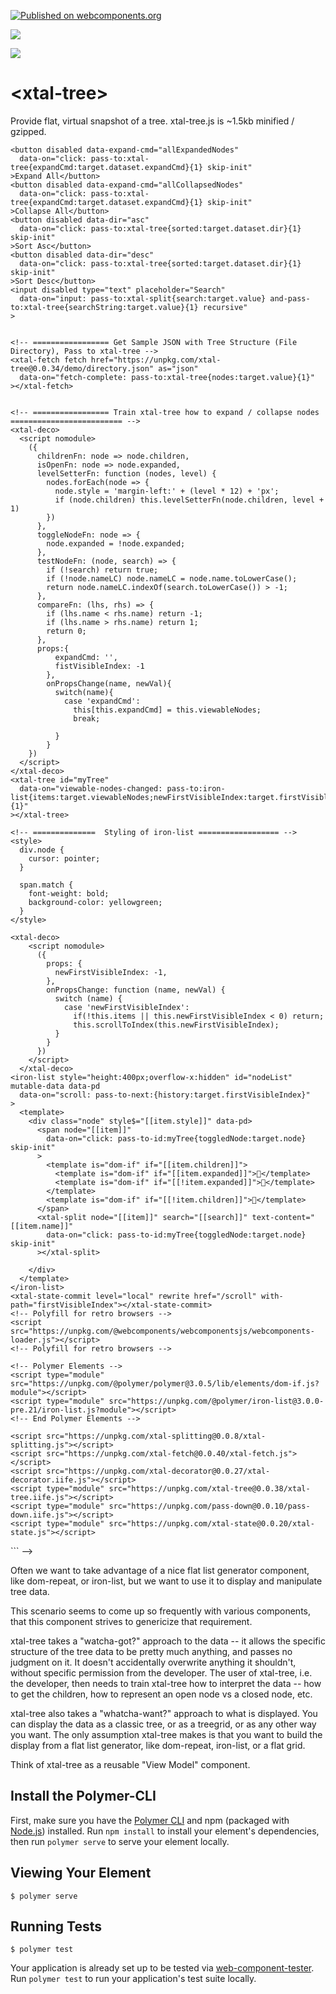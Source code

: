 [![Published on webcomponents.org](https://img.shields.io/badge/webcomponents.org-published-blue.svg)](https://www.webcomponents.org/element/bahrus/xtal-tree)

<a href="https://nodei.co/npm/xtal-tree/"><img src="https://nodei.co/npm/xtal-tree.png"></a>

<img src="http://img.badgesize.io/https://unpkg.com/xtal-tree@0.0.34/build/ES6/xtal-tree.iife.js?compression=gzip">

# \<xtal-tree\>

Provide flat, virtual snapshot of a tree.  xtal-tree.js is ~1.5kb minified / gzipped.

<!--
```
<custom-element-demo>
  <template>
  <div data-pd>
    <pass-down></pass-down>
    <xtal-state-watch watch level="local" 
      data-on="history-changed: 
                pass-to:xtal-tree{firstVisibleIndex:target.history.firstVisibleIndex}
              "
    ></xtal-state-watch>
    <h3>Basic xtal-tree demo</h3>
    <script>
      var firstVisibleIndex = -1; 
    </script>
    <!--   Expand All / Collapse All / Sort  / Search Buttons -->
    
    <button disabled data-expand-cmd="allExpandedNodes"
      data-on="click: pass-to:xtal-tree{expandCmd:target.dataset.expandCmd}{1} skip-init"
    >Expand All</button>
    <button disabled data-expand-cmd="allCollapsedNodes"
      data-on="click: pass-to:xtal-tree{expandCmd:target.dataset.expandCmd}{1} skip-init"
    >Collapse All</button>
    <button disabled data-dir="asc"
      data-on="click: pass-to:xtal-tree{sorted:target.dataset.dir}{1} skip-init"
    >Sort Asc</button>
    <button disabled data-dir="desc"
      data-on="click: pass-to:xtal-tree{sorted:target.dataset.dir}{1} skip-init"
    >Sort Desc</button>
    <input disabled type="text" placeholder="Search"
      data-on="input: pass-to:xtal-split{search:target.value} and-pass-to:xtal-tree{searchString:target.value}{1} recursive"
    >
    

    <!-- ================= Get Sample JSON with Tree Structure (File Directory), Pass to xtal-tree -->
    <xtal-fetch fetch href="https://unpkg.com/xtal-tree@0.0.34/demo/directory.json" as="json"
      data-on="fetch-complete: pass-to:xtal-tree{nodes:target.value}{1}"
    ></xtal-fetch>
    

    <!-- ================= Train xtal-tree how to expand / collapse nodes ========================= -->
    <xtal-deco>
      <script nomodule>
        ({
          childrenFn: node => node.children,
          isOpenFn: node => node.expanded,
          levelSetterFn: function (nodes, level) {
            nodes.forEach(node => {
              node.style = 'margin-left:' + (level * 12) + 'px';
              if (node.children) this.levelSetterFn(node.children, level + 1)
            })
          },
          toggleNodeFn: node => {
            node.expanded = !node.expanded;
          },
          testNodeFn: (node, search) => {
            if (!search) return true;
            if (!node.nameLC) node.nameLC = node.name.toLowerCase();
            return node.nameLC.indexOf(search.toLowerCase()) > -1;
          },
          compareFn: (lhs, rhs) => {
            if (lhs.name < rhs.name) return -1;
            if (lhs.name > rhs.name) return 1;
            return 0;
          },
          props:{
              expandCmd: '',
              fistVisibleIndex: -1
            },
            onPropsChange(name, newVal){
              switch(name){
                case 'expandCmd':
                  this[this.expandCmd] = this.viewableNodes;
                  break;
                  
              }
            }
        })
      </script>
    </xtal-deco>
    <xtal-tree id="myTree"
      data-on="viewable-nodes-changed: pass-to:iron-list{items:target.viewableNodes;newFirstVisibleIndex:target.firstVisibleIndex}{1}"
    ></xtal-tree>

    <!-- ==============  Styling of iron-list ================== -->
    <style>
      div.node {
        cursor: pointer;
      }

      span.match {
        font-weight: bold;
        background-color: yellowgreen;
      }
    </style>
    
    <xtal-deco>
        <script nomodule>
          ({
            props: {
              newFirstVisibleIndex: -1,
            },
            onPropsChange: function (name, newVal) {
              switch (name) {
                case 'newFirstVisibleIndex':
                  if(!this.items || this.newFirstVisibleIndex < 0) return;
                  this.scrollToIndex(this.newFirstVisibleIndex);
              }
            }
          })
        </script>
      </xtal-deco>
    <iron-list style="height:400px;overflow-x:hidden" id="nodeList" mutable-data data-pd
      data-on="scroll: pass-to-next:{history:target.firstVisibleIndex}"
    >
      <template>
        <div class="node" style$="[[item.style]]" data-pd>
          <span node="[[item]]"
            data-on="click: pass-to-id:myTree{toggledNode:target.node} skip-init"
          >
            <template is="dom-if" if="[[item.children]]">
              <template is="dom-if" if="[[item.expanded]]">📖</template>
              <template is="dom-if" if="[[!item.expanded]]">📕</template>
            </template>
            <template is="dom-if" if="[[!item.children]]">📝</template>
          </span>
          <xtal-split node="[[item]]" search="[[search]]" text-content="[[item.name]]"
            data-on="click: pass-to-id:myTree{toggledNode:target.node} skip-init"
          ></xtal-split>
          
        </div>
      </template>
    </iron-list>
    <xtal-state-commit level="local" rewrite href="/scroll" with-path="firstVisibleIndex"></xtal-state-commit>
    <!-- Polyfill for retro browsers -->
    <script src="https://unpkg.com/@webcomponents/webcomponentsjs/webcomponents-loader.js"></script>
    <!-- Polyfill for retro browsers -->

    <!-- Polymer Elements -->
    <script type="module" src="https://unpkg.com/@polymer/polymer@3.0.5/lib/elements/dom-if.js?module"></script>
    <script type="module" src="https://unpkg.com/@polymer/iron-list@3.0.0-pre.21/iron-list.js?module"></script>
    <!-- End Polymer Elements -->

    <script src="https://unpkg.com/xtal-splitting@0.0.8/xtal-splitting.js"></script>
    <script src="https://unpkg.com/xtal-fetch@0.0.40/xtal-fetch.js"></script>
    <script src="https://unpkg.com/xtal-decorator@0.0.27/xtal-decorator.iife.js"></script>
    <script type="module" src="https://unpkg.com/xtal-tree@0.0.38/xtal-tree.iife.js"></script>
    <script type="module" src="https://unpkg.com/pass-down@0.0.10/pass-down.iife.js"></script>
    <script type="module" src="https://unpkg.com/xtal-state@0.0.20/xtal-state.js"></script>
  </div>
  </template>
</custom-element-demo>
```
-->

Often we want to take advantage of a nice flat list generator component, like dom-repeat, or iron-list, but we want to use it to display and manipulate tree data.

This scenario seems to come up so frequently with various components, that this component strives to genericize that requirement.

xtal-tree takes a "watcha-got?" approach to the data -- it allows the specific structure of the tree data to be pretty much anything, and passes no judgment on it.   It doesn't accidentally overwrite anything it shouldn't, without specific permission from the developer. The user of xtal-tree, i.e. the developer, then needs to train xtal-tree how to interpret the data -- how to get the children, how to represent an open node vs a closed node, etc.

xtal-tree also takes a "whatcha-want?" approach to what is displayed.  You can display the data as a classic tree, or as a treegrid, or as any other way you want.  The only assumption xtal-tree makes is that you want to build the display from a flat list generator, like dom-repeat, iron-list, or a flat grid.  

Think of xtal-tree as a reusable "View Model" component.


## Install the Polymer-CLI

First, make sure you have the [Polymer CLI](https://www.npmjs.com/package/polymer-cli) and npm (packaged with [Node.js](https://nodejs.org)) installed. Run `npm install` to install your element's dependencies, then run `polymer serve` to serve your element locally.

## Viewing Your Element

```
$ polymer serve
```

## Running Tests

```
$ polymer test
```

Your application is already set up to be tested via [web-component-tester](https://github.com/Polymer/web-component-tester). Run `polymer test` to run your application's test suite locally.
